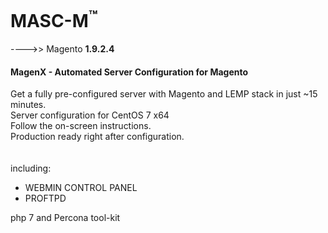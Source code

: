 
MASC-M<sup>™</sup>
======

---->> Magento **1.9.2.4**

#### MagenX - Automated Server Configuration for Magento  <br/>
Get a fully pre-configured server with Magento and LEMP stack in just ~15 minutes.  <br/>
Server configuration for CentOS 7 x64 <br/>
Follow the on-screen instructions. <br/>
Production ready right after configuration. <br/>
<br/>
<br/>
including: <br/>
- WEBMIN CONTROL PANEL <br/>
- PROFTPD <br/>

php 7 and Percona tool-kit
